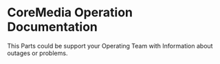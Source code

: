 CoreMedia Operation Documentation
=============

This Parts could be support your Operating Team with Information about outages or problems.
